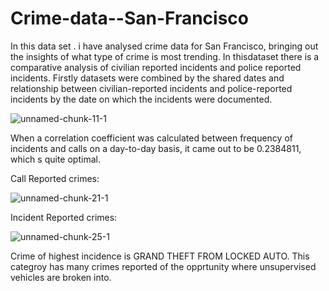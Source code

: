 # Crime-data--San-Francisco
In this data set . i have analysed crime data for  San Francisco, bringing out the insights of what type of crime is most trending. In thisdataset there is a comparative analysis of civilian reported incidents and police reported incidents. Firstly datasets were combined by the shared dates and relationship between civilian-reported incidents and police-reported incidents by the date on which the incidents were documented. 

![unnamed-chunk-11-1](https://user-images.githubusercontent.com/60546284/96457637-f04c1d80-1217-11eb-98aa-c76f30fc6b59.png)

When a correlation coefficient was calculated between frequency of incidents and calls on a day-to-day basis, it came out to be 0.2384811, which s quite optimal. 

Call Reported crimes: 

![unnamed-chunk-21-1](https://user-images.githubusercontent.com/60546284/96460047-b92b3b80-121a-11eb-8935-67e1836cf8b0.png)



Incident Reported crimes:

![unnamed-chunk-25-1](https://user-images.githubusercontent.com/60546284/96460176-da8c2780-121a-11eb-9eba-93d43042bf0a.png)


Crime of highest incidence is GRAND THEFT FROM LOCKED AUTO. This categroy has many crimes reported of the opprtunity where unsupervised vehicles are broken into. 
